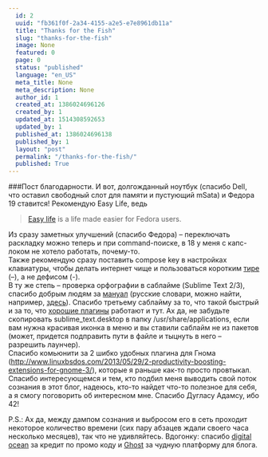 ```yaml
---
  id: 2
  uuid: "fb361f0f-2a34-4155-a2e5-e7e8961db11a"
  title: "Thanks for the Fish"
  slug: "thanks-for-the-fish"
  image: None
  featured: 0
  page: 0
  status: "published"
  language: "en_US"
  meta_title: None
  meta_description: None
  author_id: 1
  created_at: 1386024696126
  created_by: 1
  updated_at: 1514308592653
  updated_by: 1
  published_at: 1386024696138
  published_by: 1
  layout: "post"
  permalink: "/thanks-for-the-fish/"
  published: True
---
```

###Пост благодарности.
И вот, долгожданный ноутбук (спасибо Dell, что оставил свободный слот для памяти и пустующий mSata) и Федора 19 ставится! Рекомендую Easy Life, ведь  
><a href="http://easylifeproject.org/">Easy life</a> is a life made easier for Fedora users.

Из сразу заметных улучшений (спасибо Федора) – переключать раскладку можно теперь и при command-поиске, в 18 у меня с капс-локом не хотело работать, почему-то.  
Также рекомендую сразу поставить compose key в настройках клавиатуры, чтобы делать интернет чище и пользоваться коротким <a href="http://en.wikipedia.org/wiki/Wikipedia:How_to_make_dashes">тире</a> (–), а не дефисом (-).  
В ту же степь – проверка орфографии в саблайме (Sublime Text 2/3), спасибо добрым людям за  <a href="http://comphobby.ru/2012/05/26/proverka-orfografii-spell-check-v-sublime-text-2/">мануал</a> (русские словари, можно найти, например, <a href="http://extensions.services.openoffice.org/en/project/slovari-dlya-russkogo-yazyka-dictionaries-russian">здесь</a>). Спасибо третьему саблайму за то, что такой быстрый и за то, что <a href="http://www.henriquebarroso.com/my-top-10sublime-2-plugins/">хорошие плагины</a> работают и тут. Ах да, не забудьте скопировать sublime_text.desktop в папку /usr/share/applications, если вам нужна красивая иконка в меню и вы ставили саблайм не из пакетов (может, придется подправить пути в файле и тыцнуть в него – разрешить лаунчер).  
Спасибо комьюнити за 2 шибко удобных плагина для Гнома (http://www.linuxbsdos.com/2013/05/29/2-productivity-boosting-extensions-for-gnome-3/), которые я раньше как-то просто провтыкал.  
Спасибо интересующемся и тем, кто подбил меня выводить свой поток сознания в этот блог, надеюсь, кто-то найдет что-то полезное для себя, а я смогу поговорить об интересном мне. Спасибо Дугласу Адамсу, ибо 42!

P.S.: Ах да, между дампом сознания и выбросом его в сеть проходит некоторое количество времени (сих пару абзацев ждали своего часа несколько месяцев), так что не удивляйтесь. Вдогонку: спасибо [digital ocean](http://digitalocean.com) за кредит по промо коду и [Ghost](https://ghost.org/) за чудную платформу для блога.